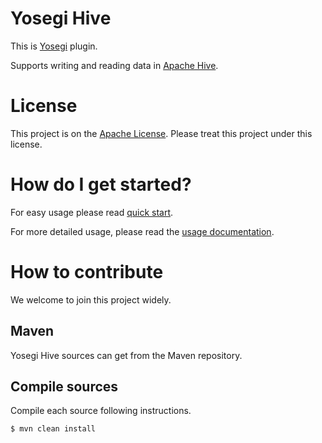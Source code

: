 <!---
  Licensed under the Apache License, Version 2.0 (the "License");
  you may not use this file except in compliance with the License.
  You may obtain a copy of the License at

   http://www.apache.org/licenses/LICENSE-2.0

  Unless required by applicable law or agreed to in writing, software
  distributed under the License is distributed on an "AS IS" BASIS,
  WITHOUT WARRANTIES OR CONDITIONS OF ANY KIND, either express or implied.
  See the License for the specific language governing permissions and
  limitations under the License. See accompanying LICENSE file.
-->

# Yosegi Hive
This is [Yosegi](https://github.com/yahoojapan/yosegi) plugin.

Supports writing and reading data in [Apache Hive](https://hive.apache.org/).

# License
This project is on the [Apache License](https://www.apache.org/licenses/LICENSE-2.0).
Please treat this project under this license.

# How do I get started?

For easy usage please read [quick start](docs/quickstart.md).

For more detailed usage, please read the [usage documentation](docs/how_to_use.md).

# How to contribute
We welcome to join this project widely.

## Maven
Yosegi Hive sources can get from the Maven repository.

## Compile sources
Compile each source following instructions.

    $ mvn clean install
